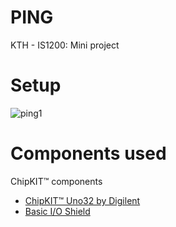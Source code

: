 # PING
KTH - IS1200: Mini project



# Setup

![ping1](https://user-images.githubusercontent.com/62188976/77232707-040ca400-6ba3-11ea-9172-3131d918335f.jpg)

# Components used
ChipKIT™ components
<br>
- [ChipKIT™ Uno32 by Digilent](/http://chipkit.net/wpcproduct/chipkit-uno32/)
- [Basic I/O Shield](/sample_page)
    
    
    

